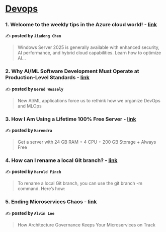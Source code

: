 
<h1><a href=https://medium.com/tag/devops/recommended target="_blank" rel="noopener noreferrer">Devops</a></h1>
<h3>1. Welcome to the weekly tips in the Azure cloud world! - <a href="https://medium.com/@jiadong-chen/welcome-to-the-weekly-tips-in-the-azure-cloud-world-e0f0e6923e41" target="_blank" rel="noopener noreferrer">link</a></h3>

✍️ **posted by `Jiadong Chen`**

<blockquote>Windows Server 2025 is generally available with enhanced security, AI performance, and hybrid cloud capabilities. Learn how to optimize AI…</blockquote>

<h3>2. Why AI/ML Software Development Must Operate at Production-Level Standards - <a href="https://medium.com/ai-advances/why-ai-ml-software-development-must-operate-at-production-level-standards-9411ae4c058c" target="_blank" rel="noopener noreferrer">link</a></h3>

✍️ **posted by `Bernd Wessely`**

<blockquote>New AI/ML applications force us to rethink how we organize DevOps and MLOps</blockquote>

<h3>3. How I Am Using a Lifetime 100% Free Server - <a href="https://medium.com/@harendra21/how-i-am-using-a-lifetime-100-free-server-bd241e3a347a" target="_blank" rel="noopener noreferrer">link</a></h3>

✍️ **posted by `Harendra`**

<blockquote>Get a server with 24 GB RAM + 4 CPU + 200 GB Storage + Always Free</blockquote>

<h3>4. How can I rename a local Git branch? - <a href="https://medium.com/@haroldfinch01/how-can-i-rename-a-local-git-branch-e4b7981dd800" target="_blank" rel="noopener noreferrer">link</a></h3>

✍️ **posted by `Harold Finch`**

<blockquote>To rename a local Git branch, you can use the git branch -m command. Here’s how:</blockquote>

<h3>5. Ending Microservices Chaos - <a href="https://medium.com/gitconnected/ending-microservices-chaos-c1babe7bd061" target="_blank" rel="noopener noreferrer">link</a></h3>

✍️ **posted by `Alvin Lee`**

<blockquote>How Architecture Governance Keeps Your Microservices on Track</blockquote>


